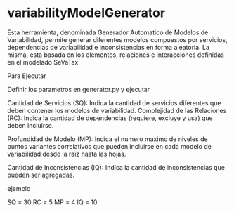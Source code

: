 # variabilityModelGenerator

Esta herramienta, denominada Generador Automatico de Modelos de Variabilidad, permite
generar diferentes modelos compuestos por servicios, dependencias de variabilidad e
inconsistencias en forma aleatoria. La misma, esta basada en los elementos, relaciones e
interacciones definidas en el modelado SeVaTax 

Para Ejecutar

Definir los parametros en generator.py y ejecutar 

Cantidad de Servicios (SQ): Indica la cantidad de servicios diferentes que deben
contener los modelos de variabilidad.
 Complejidad de las Relaciones (RC): Indica la cantidad de dependencias (requiere,
excluye y usa) que deben incluirse.

 Profundidad de Modelo (MP): Indica el numero maximo de niveles de puntos
variantes correlativos que pueden incluirse en cada modelo de variabilidad desde
la raiz hasta las hojas. 

Cantidad de Inconsistencias (IQ): Indica la cantidad de inconsistencias que
pueden ser agregadas.

ejemplo 

SQ = 30
RC = 5
MP = 4
IQ = 10




